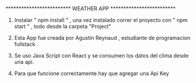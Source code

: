************************* WEATHER APP ************************* 

1) Instalar " npm install " , una vez instalado correr el proyecto con " npm start " , todo desde la carpeta "Project" 

2) Esta App fue creada por Agustin Reynaud , estudiante de programacion fullstack . 

3) Se uso Java Script con React y se consumen los datos del clima desde una api. 

4) Para que funcione correctamente hay que agregar una Api Key
